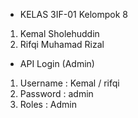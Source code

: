 - KELAS 3IF-01 Kelompok 8

1. Kemal Sholehuddin
2. Rifqi Muhamad Rizal

- API Login (Admin)
1. Username : Kemal / rifqi
2. Password : admin
3. Roles : Admin
  
